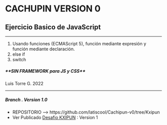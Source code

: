 # CACHUPIN VERSION 0

<h2>Ejercicio Basico de JavaScript</h2>
<hr>
<ol>
<li>Usando funciones (ECMAScript 5), función mediante expresión y función mediante declaración.</li>
<li>else if</li>
<li>switch</li>
</ol>

<h5>**SIN FRAMEWORK para JS y CSS**</h5>

Luis Torre G. 2022

<hr>
<h5> Branch . Version 1.0</h5>
<ul>
<li>REPOSITORIO --> https://github.com/latiscool/Cachipun-v0/tree/Kxipun</li>
<li>Ver Publicado  <a href="https://latiscool.github.io/Cachipun-v0/">Desafio KXIPUN</a> : Version 1<br></li>
  </ul>
 
